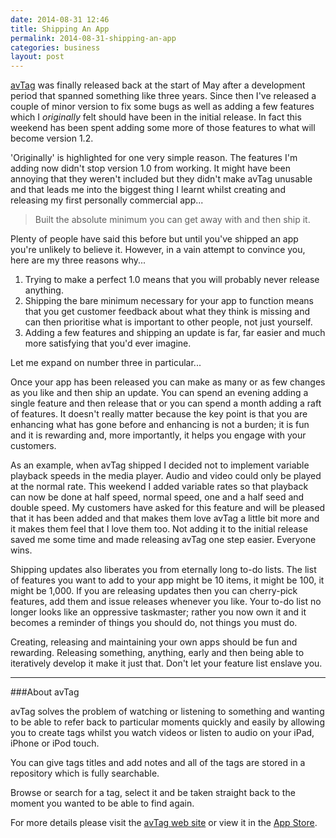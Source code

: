 ```yaml
---
date: 2014-08-31 12:46
title: Shipping An App
permalink: 2014-08-31-shipping-an-app
categories: business
layout: post
---
```


[avTag](#avtag) was finally released back at the start of May after a development period that spanned something like three years. Since then I've released a couple of minor version to fix some bugs as well as adding a few features which I _originally_ felt should have been in the initial release. In fact this weekend has been spent adding some more of those features to what will become version 1.2.

'Originally' is highlighted for one very simple reason. The features I'm adding now didn't stop version 1.0 from working. It might have been annoying that they weren't included but they didn't make avTag unusable and that leads me into the biggest thing I learnt whilst creating and releasing my first personally commercial app...

> Built the absolute minimum you can get away with and then ship it.

Plenty of people have said this before but until you've shipped an app you're unlikely to believe it. However, in a vain attempt to convince you, here are my three reasons why...

1. Trying to make a perfect 1.0 means that you will probably never release anything. 
2. Shipping the bare minimum necessary for your app to function means that you get customer feedback about what they think is missing and can then prioritise what is important to other people, not just yourself.
3. Adding a few features and shipping an update is far, far easier and much more satisfying that you'd ever imagine.

Let me expand on number three in particular...

Once your app has been released you can make as many or as few changes as you like and then ship an update. You can spend an evening adding a single feature and then release that or you can spend a month adding a raft of features. It doesn't really matter because the key point is that you are enhancing what has gone before and enhancing is not a burden; it is fun and it is rewarding and, more importantly, it helps you engage with your customers.

As an example, when avTag shipped I decided not to implement variable playback speeds in the media player. Audio and video could only be played at the normal rate. This weekend I added variable rates so that playback can now be done at half speed, normal speed, one and a half seed and double speed. My customers have asked for this feature and will be pleased that it has been added and that makes them love avTag a little bit more and it makes them feel that I love them too. Not adding it to the initial release saved me some time and made releasing avTag one step easier. Everyone wins.

Shipping updates also liberates you from eternally long to-do lists. The list of features you want to add to your app might be 10 items, it might be 100, it might be 1,000. If you are releasing updates then you can cherry-pick features, add them and issue releases whenever you like. Your to-do list no longer looks like an oppressive taskmaster; rather you now own it and it becomes a reminder of things you should do, not things you must do.

Creating, releasing and maintaining your own apps should be fun and rewarding. Releasing something, anything, early and then being able to iteratively develop it make it just that. Don't let your feature list enslave you.
 
 ---

###About avTag

<a id="avtag"></a>avTag solves the problem of watching or listening to something and wanting to be able to refer back to particular moments quickly and easily by allowing you to create tags whilst you watch videos or listen to audio on your iPad, iPhone or iPod touch.

You can give tags titles and add notes and all of the tags are stored in a repository which is fully searchable.

Browse or search for a tag, select it and be taken straight back to the moment you wanted to be able to find again.

For more details please visit the [avTag web site](http://avtag.it) or view it in the 
[App Store](https://itunes.apple.com/gb/app/avtag-tag-your-media-files/id490402860?mt=8&uo=4&at=10lGfq).
